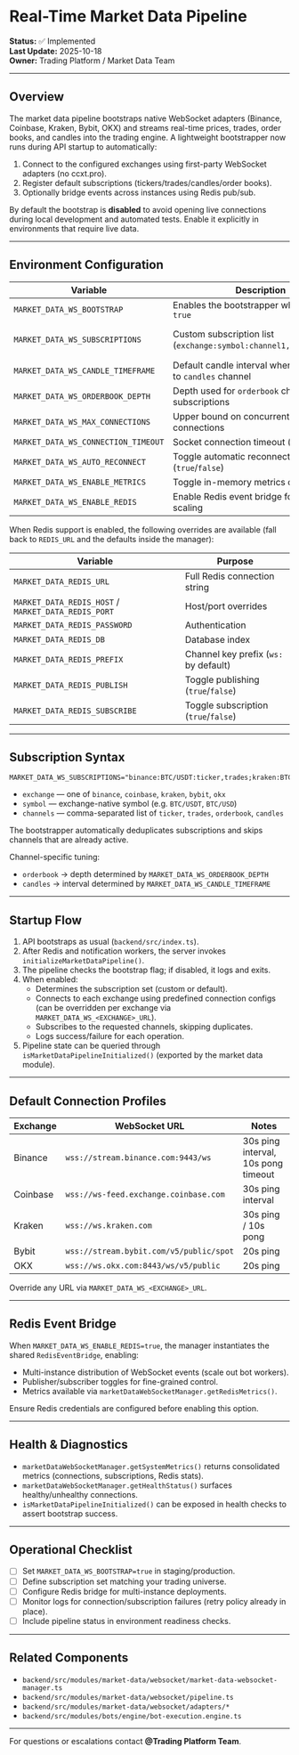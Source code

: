 # Real-Time Market Data Pipeline

**Status:** ✅ Implemented  
**Last Update:** 2025-10-18  
**Owner:** Trading Platform / Market Data Team

---

## Overview

The market data pipeline bootstraps native WebSocket adapters (Binance, Coinbase, Kraken, Bybit, OKX) and streams real-time prices, trades, order books, and candles into the trading engine. A lightweight bootstrapper now runs during API startup to automatically:

1. Connect to the configured exchanges using first-party WebSocket adapters (no ccxt.pro).
2. Register default subscriptions (tickers/trades/candles/order books).
3. Optionally bridge events across instances using Redis pub/sub.

By default the bootstrap is **disabled** to avoid opening live connections during local development and automated tests. Enable it explicitly in environments that require live data.

---

## Environment Configuration

| Variable | Description | Default |
|----------|-------------|---------|
| `MARKET_DATA_WS_BOOTSTRAP` | Enables the bootstrapper when set to `true` | `false` |
| `MARKET_DATA_WS_SUBSCRIPTIONS` | Custom subscription list (`exchange:symbol:channel1,channel2;...`) | Built-in defaults (`binance:BTC/USDT:ticker,trades` & `binance:ETH/USDT:ticker`) |
| `MARKET_DATA_WS_CANDLE_TIMEFRAME` | Default candle interval when subscribing to `candles` channel | `1m` |
| `MARKET_DATA_WS_ORDERBOOK_DEPTH` | Depth used for `orderbook` channel subscriptions | `20` |
| `MARKET_DATA_WS_MAX_CONNECTIONS` | Upper bound on concurrent exchange connections | `10` |
| `MARKET_DATA_WS_CONNECTION_TIMEOUT` | Socket connection timeout (ms) | `30000` |
| `MARKET_DATA_WS_AUTO_RECONNECT` | Toggle automatic reconnection (`true`/`false`) | `true` |
| `MARKET_DATA_WS_ENABLE_METRICS` | Toggle in-memory metrics collection | `true` |
| `MARKET_DATA_WS_ENABLE_REDIS` | Enable Redis event bridge for horizontal scaling | `false` |

When Redis support is enabled, the following overrides are available (fall back to `REDIS_URL` and the defaults inside the manager):

| Variable | Purpose |
|----------|---------|
| `MARKET_DATA_REDIS_URL` | Full Redis connection string |
| `MARKET_DATA_REDIS_HOST` / `MARKET_DATA_REDIS_PORT` | Host/port overrides |
| `MARKET_DATA_REDIS_PASSWORD` | Authentication |
| `MARKET_DATA_REDIS_DB` | Database index |
| `MARKET_DATA_REDIS_PREFIX` | Channel key prefix (`ws:` by default) |
| `MARKET_DATA_REDIS_PUBLISH` | Toggle publishing (`true`/`false`) |
| `MARKET_DATA_REDIS_SUBSCRIBE` | Toggle subscription (`true`/`false`) |

---

## Subscription Syntax

```
MARKET_DATA_WS_SUBSCRIPTIONS="binance:BTC/USDT:ticker,trades;kraken:BTC/USD:candles"
```

- `exchange` — one of `binance`, `coinbase`, `kraken`, `bybit`, `okx`
- `symbol` — exchange-native symbol (e.g. `BTC/USDT`, `BTC/USD`)
- `channels` — comma-separated list of `ticker`, `trades`, `orderbook`, `candles`

The bootstrapper automatically deduplicates subscriptions and skips channels that are already active.

Channel-specific tuning:

- `orderbook` → depth determined by `MARKET_DATA_WS_ORDERBOOK_DEPTH`
- `candles` → interval determined by `MARKET_DATA_WS_CANDLE_TIMEFRAME`

---

## Startup Flow

1. API bootstraps as usual (`backend/src/index.ts`).
2. After Redis and notification workers, the server invokes `initializeMarketDataPipeline()`.
3. The pipeline checks the bootstrap flag; if disabled, it logs and exits.
4. When enabled:
   - Determines the subscription set (custom or default).
   - Connects to each exchange using predefined connection configs (can be overridden per exchange via `MARKET_DATA_WS_<EXCHANGE>_URL`).
   - Subscribes to the requested channels, skipping duplicates.
   - Logs success/failure for each operation.
5. Pipeline state can be queried through `isMarketDataPipelineInitialized()` (exported by the market data module).

---

## Default Connection Profiles

| Exchange | WebSocket URL | Notes |
|----------|---------------|-------|
| Binance  | `wss://stream.binance.com:9443/ws` | 30s ping interval, 10s pong timeout |
| Coinbase | `wss://ws-feed.exchange.coinbase.com` | 30s ping interval |
| Kraken   | `wss://ws.kraken.com` | 30s ping / 10s pong |
| Bybit    | `wss://stream.bybit.com/v5/public/spot` | 20s ping |
| OKX      | `wss://ws.okx.com:8443/ws/v5/public` | 20s ping |

Override any URL via `MARKET_DATA_WS_<EXCHANGE>_URL`.

---

## Redis Event Bridge

When `MARKET_DATA_WS_ENABLE_REDIS=true`, the manager instantiates the shared `RedisEventBridge`, enabling:

- Multi-instance distribution of WebSocket events (scale out bot workers).
- Publisher/subscriber toggles for fine-grained control.
- Metrics available via `marketDataWebSocketManager.getRedisMetrics()`.

Ensure Redis credentials are configured before enabling this option.

---

## Health & Diagnostics

- `marketDataWebSocketManager.getSystemMetrics()` returns consolidated metrics (connections, subscriptions, Redis stats).
- `marketDataWebSocketManager.getHealthStatus()` surfaces healthy/unhealthy connections.
- `isMarketDataPipelineInitialized()` can be exposed in health checks to assert bootstrap success.

---

## Operational Checklist

- [ ] Set `MARKET_DATA_WS_BOOTSTRAP=true` in staging/production.
- [ ] Define subscription set matching your trading universe.
- [ ] Configure Redis bridge for multi-instance deployments.
- [ ] Monitor logs for connection/subscription failures (retry policy already in place).
- [ ] Include pipeline status in environment readiness checks.

---

## Related Components

- `backend/src/modules/market-data/websocket/market-data-websocket-manager.ts`
- `backend/src/modules/market-data/websocket/pipeline.ts`
- `backend/src/modules/market-data/websocket/adapters/*`
- `backend/src/modules/bots/engine/bot-execution.engine.ts`

---

For questions or escalations contact **@Trading Platform Team**.
